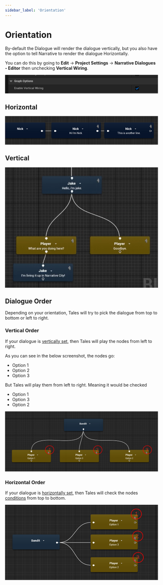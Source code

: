```yaml
---
sidebar_label: 'Orientation'
---
```


# Orientation

By-default the Dialogue will render the dialogue vertically, but you also have the option to tell Narrative to render the dialogue Horizontally.

You can do this by going to **Edit** -> **Project Settings** -> **Narrative Dialogues - Editor** then unchecking **Vertical Wiring**.

![dialogue_vertical_toggle.png](/img/dialogue/dialogue_vertical_toggle.png)


## Horizontal

![dialogue_horizontal.png](/img/dialogue/dialogue_horizontal.png)

## Vertical

![speaker-nodes-joining.png](/img/dialogue/speaker-nodes-joining.png)

## Dialogue Order

Depending on your orientation, Tales will try to pick the dialogue from top to bottom or left to right.

### Vertical Order

If your dialogue is [vertically set](./orientation.md#vertical), then Tales will play the nodes from left to right.

As you can see in the below screenshot, the nodes go:

- Option 1
- Option 2
- Option 3

But Tales will play them from left to right. Meaning it would be checked

- Option 1
- Option 3
- Option 2

![speaker-nodes-joining.png](/img/dialogue/vertical_dialogue_order.png)

### Horizontal Order

If your dialogue is [horizontally set](./orientation.md#horizontal), then Tales will check the nodes [conditions](../../conditions) from top to bottom.

![horizontal_dialogue_order.png](..%2F..%2F..%2F..%2Fstatic%2Fimg%2Fdialogue%2Fhorizontal_dialogue_order.png)
